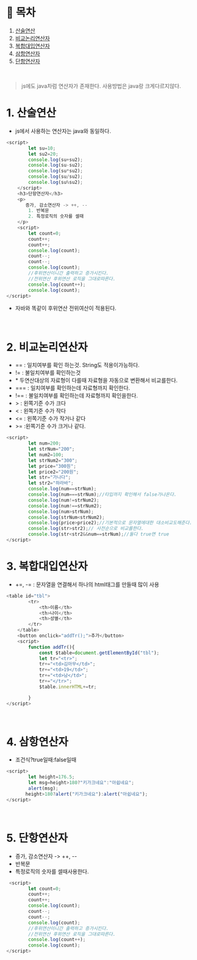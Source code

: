 # 🔖 목차
1. [산술연산](#1-산술연산)<br/>
2. [비교논리연산자](#2-비교논리연산자)<br/>
3. [복합대입연산자](#3-복합대입연산자)<br/>
4. [삼항연산자](#4-삼항연산자)<br/>
5. [단항연산자](#5-단항연산자)<br/>


<br/>

> js에도 java차럼 연산자가 존재한다.
> 사용방법은 java랑 크게다르지않다.


# 1. 산술연산
- js에서 사용하는 연산자는 java와 동일하다.

```javascript
<script>
        let su=10;
        let su2=20;
        console.log(su+su2);
        console.log(su-su2);
        console.log(su*su2);
        console.log(su/su2);
        console.log(su%su2);
    </script>
    <h3>단항연산자</h3>
    <p>
       증가, 감소연산자 -> ++, -- 
        1. 반복문
        2. 특정로직의 숫자를 셀때
    </p>
    <script>
        let count=0;
        count++;
        count++;
        console.log(count);
        count--;
        count--;
        console.log(count);
        //후위연산이니간 출력하고 증가시킨다.
        //전위연산 후위연산 로직을 그대로따른다.
        console.log(count++);
        console.log(count);
</script>
```
- 자바와 똑같이 후위연산 전위여산이 적용된다.



<br/>

# 2. 비교논리연산자

- \== : 일치여부를 확인 하는것. String도 적용이가능하다. 
- \!= : 불일치여부를 확인하는것
- \* 두연산대상의 자료형이 다를때 자료형을 자동으로 변환해서 비교를한다.
- \=== : 일치여부를 확인하는데 자료형까지 확인한다.
- \!== : 불일치여부를 확인하는데 자료형까지 확인을한다.
- \> : 왼쪽기준 수가 크다
- \< : 왼쪽기준 수가 작다
- \<= : 왼쪽기준 수가 작거나 같다
- \>= :왼쪽기준 수가 크거나 같다.

```javascript
<script>
        let num=200;
        let strNum="200";
        let num2=100;
        let strNum2="300";
        let price="300원";
        let price2="200원";
        let str="가나다";
        let str2="하라바";
        console.log(num==strNum);
        console.log(num===strNum);//타입까지 확인해서 false가나온다.
        console.log(num!=strNum2);
        console.log(num!==strNum2);
        console.log(num>strNum);
        console.log(strNum<strNum2);
        console.log(price>price2);//기본적으로 문자열에대한 대소비교도해준다.
        console.log(str>str2);// 사전순으로 비교를한다.
        console.log(str<str2&&num==strNum);//둘다 true면 true
</script>
```

# 3. 복합대입연산자
- +=, -= : 문자열을 연결해서 하나의 html태그를 만들때 많이 사용

```javascript
<table id="tbl">
        <tr>
            <th>이름</th>
            <th>나이</th>
            <th>성별</th>
        </tr>
    </table>
    <button onclick="addTr();">추가</button>
    <script>
        function addTr(){
            const $table=document.getElementById("tbl");
            let tr="<tr>";
            tr+="<td>김아무</td>";
            tr+="<td>19</td>";
            tr+="<td>남</td>";
            tr+="</tr>";
            $table.innerHTML+=tr;

        }
</script>
```

<br/>

# 4. 삼항연산자
- 조건식?true일때:false일때
```javascript
<script>
        let height=176.5;
        let msg=height>180?"키가크네요":"아쉽네요";
        alert(msg);
       height>180?alert("키가크네요"):alert("아쉽네요");
</script>
```

<br/>

# 5. 단항연산자
- 증가, 감소연산자 -> \++, \-- 
- 반복문
- 특정로직의 숫자를 셀때사용한다.

```javascript
 <script>
        let count=0;
        count++;
        count++;
        console.log(count);
        count--;
        count--;
        console.log(count);
        //후위연산이니간 출력하고 증가시킨다.
        //전위연산 후위연산 로직을 그대로따른다.
        console.log(count++);
        console.log(count);
</script>
```

<br/>

